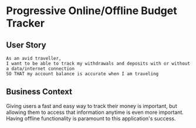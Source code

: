 # Progressive Online/Offline Budget Tracker

## User Story
```
As an avid traveller, 
I want to be able to track my withdrawals and deposits with or without a data/internet connection
SO THAT my account balance is accurate when I am traveling
```

## Business Context

Giving users a fast and easy way to track their money is important, but allowing them to access that information anytime is even more important. Having offline functionality is paramount to this application's success.
